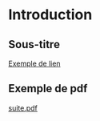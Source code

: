 # Introduction

## Sous-titre

[Exemple de lien](www.google.com)

## Exemple de pdf

[suite.pdf](./suite.pdf)

